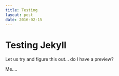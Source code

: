 ```yaml
---
title: Testing
layout: post
date: 2016-02-15
---
```


# Testing Jekyll

Let us try and figure this out... do I have a preview?

Me....